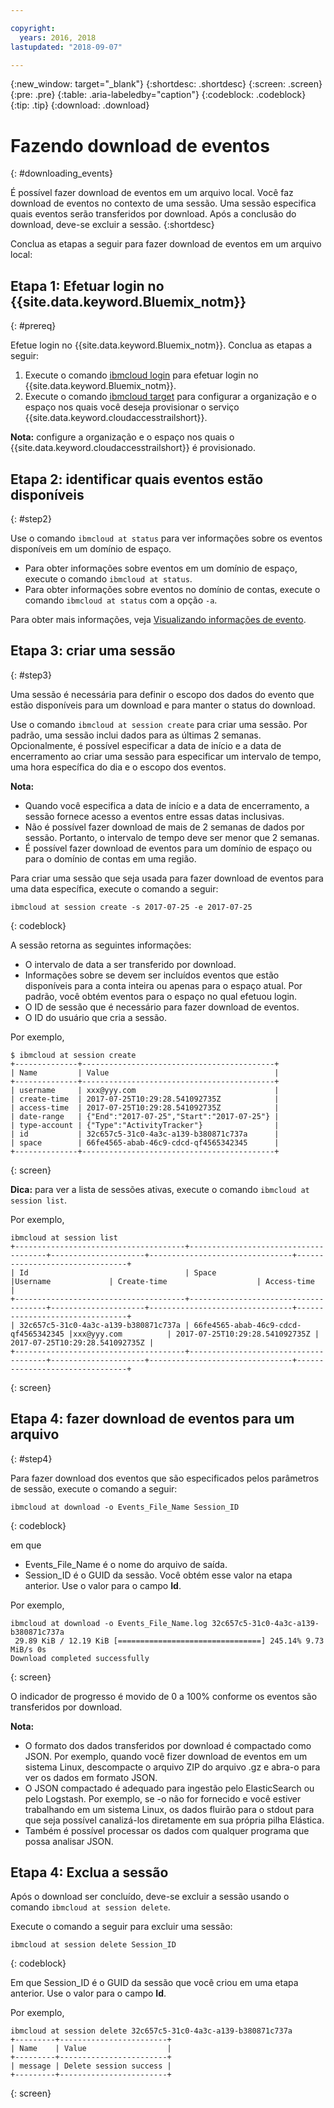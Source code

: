 ```yaml
---

copyright:
  years: 2016, 2018
lastupdated: "2018-09-07"

---
```


{:new_window: target="_blank"}
{:shortdesc: .shortdesc}
{:screen: .screen}
{:pre: .pre}
{:table: .aria-labeledby="caption"}
{:codeblock: .codeblock}
{:tip: .tip}
{:download: .download}


# Fazendo download de eventos
{: #downloading_events}

É possível fazer download de eventos em um arquivo local. Você faz download de eventos no contexto de uma sessão. Uma sessão especifica quais eventos serão transferidos por download. Após a conclusão do download, deve-se excluir a sessão.
{:shortdesc}

Conclua as etapas a seguir para fazer download de eventos em um arquivo local:

## Etapa 1: Efetuar login no {{site.data.keyword.Bluemix_notm}}
{: #prereq}

Efetue login no {{site.data.keyword.Bluemix_notm}}. Conclua
as etapas a seguir:

1. Execute o comando [ibmcloud login](/docs/cli/reference/ibmcloud/bx_cli.html#ibmcloud_login) para efetuar login no {{site.data.keyword.Bluemix_notm}}.
2. Execute o comando [ibmcloud target](/docs/cli/reference/ibmcloud/bx_cli.html#ibmcloud_target) para configurar a organização e o espaço nos quais você deseja provisionar o serviço {{site.data.keyword.cloudaccesstrailshort}}.

**Nota:** configure a organização e o espaço nos quais o {{site.data.keyword.cloudaccesstrailshort}} é provisionado.

## Etapa 2: identificar quais eventos estão disponíveis
{: #step2}

Use o comando `ibmcloud at status` para ver informações sobre os eventos disponíveis em um domínio de espaço.

* Para obter informações sobre eventos em um domínio de espaço, execute o comando `ibmcloud at status`.
* Para obter informações sobre eventos no domínio de contas, execute o comando `ibmcloud at status` com a opção `-a`.

Para obter mais informações, veja [Visualizando informações de evento](/docs/services/cloud-activity-tracker/how-to/viewing_event_information.html#viewing_event_status).
  


## Etapa 3: criar uma sessão
{: #step3}

Uma sessão é necessária para definir o escopo dos dados do evento que estão disponíveis para um download e para manter o status do download. 

Use o comando `ibmcloud at session create` para criar uma sessão. Por padrão, uma sessão inclui dados para as últimas 2 semanas. Opcionalmente, é possível especificar a data de início e a data de encerramento ao criar uma sessão para especificar um intervalo de tempo, uma hora específica do dia e o escopo dos eventos. 

**Nota:** 

* Quando você especifica a data de início e a data de encerramento, a sessão fornece acesso a eventos entre essas datas inclusivas. 
* Não é possível fazer download de mais de 2 semanas de dados por sessão. Portanto, o intervalo de tempo deve ser menor que 2 semanas.
* É possível fazer download de eventos para um domínio de espaço ou para o domínio de contas em uma região.

Para criar uma sessão que seja usada para fazer download de eventos para uma data específica, execute o comando a seguir:

```
ibmcloud at session create -s 2017-07-25 -e 2017-07-25
```
{: codeblock}

A sessão retorna as seguintes informações:

* O intervalo de data a ser transferido por download.
* Informações sobre se devem ser incluídos eventos que estão disponíveis para a conta inteira ou apenas para o espaço atual. Por padrão, você obtém eventos para o espaço no qual efetuou login.
* O ID de sessão que é necessário para fazer download de eventos.
* O ID do usuário que cria a sessão.

Por
exemplo,

```
$ ibmcloud at session create
+--------------+-------------------------------------------+
| Name         | Value                                     |
+--------------+-------------------------------------------+
| username     | xxx@yyy.com                               |
| create-time  | 2017-07-25T10:29:28.541092735Z            |
| access-time  | 2017-07-25T10:29:28.541092735Z            |
| date-range   | {"End":"2017-07-25","Start":"2017-07-25"} |
| type-account | {"Type":"ActivityTracker"}                |
| id           | 32c657c5-31c0-4a3c-a139-b380871c737a      |
| space        | 66fe4565-abab-46c9-cdcd-qf4565342345      |
+--------------+-------------------------------------------+
```
{: screen}

**Dica:** para ver a lista de sessões ativas, execute o comando `ibmcloud at session list`.

Por
exemplo,

```
ibmcloud at session list
+--------------------------------------+--------------------------------------+---------------------+--------------------------------+--------------------------------+
| Id                                   | Space                                |Username             | Create-time                    | Access-time                    |
+--------------------------------------+--------------------------------------+---------------------+--------------------------------+--------------------------------+
| 32c657c5-31c0-4a3c-a139-b380871c737a | 66fe4565-abab-46c9-cdcd-qf4565342345 |xxx@yyy.com          | 2017-07-25T10:29:28.541092735Z | 2017-07-25T10:29:28.541092735Z |
+--------------------------------------+--------------------------------------+---------------------+--------------------------------+--------------------------------+
```
{: screen} 


## Etapa 4: fazer download de eventos para um arquivo
{: #step4}

Para fazer download dos eventos que são especificados pelos parâmetros de sessão, execute o comando a seguir:

```
ibmcloud at download -o Events_File_Name Session_ID
```
{: codeblock}

em que

* Events_File_Name é o nome do arquivo de saída.
* Session_ID é o GUID da sessão. Você obtém esse valor na etapa anterior. Use o valor para o campo **Id**.

Por
exemplo,

```
ibmcloud at download -o Events_File_Name.log 32c657c5-31c0-4a3c-a139-b380871c737a
 29.89 KiB / 12.19 KiB [================================] 245.14% 9.73 MiB/s 0s
Download completed successfully
```
{: screen}

O indicador de progresso é movido de 0 a 100% conforme os eventos são transferidos por download.

**Nota:** 

* O formato dos dados transferidos por download é compactado como JSON. Por exemplo, quando você fizer download de eventos em um sistema Linux, descompacte o arquivo ZIP do arquivo .gz e abra-o para ver os dados em formato JSON. 
* O JSON compactado é adequado para ingestão pelo ElasticSearch ou pelo Logstash. Por exemplo, se -o não for fornecido e você estiver trabalhando em um sistema Linux, os dados fluirão para o stdout para que seja possível canalizá-los diretamente em sua própria pilha Elástica.
* Também é possível processar os dados com qualquer programa que possa analisar JSON. 

## Etapa 4: Exclua a sessão

Após o download ser concluído, deve-se excluir a sessão usando o comando `ibmcloud at session delete`. 

Execute o comando a seguir para excluir uma sessão:

```
ibmcloud at session delete Session_ID
```
{: codeblock}

Em que Session_ID é o GUID da sessão que você criou em uma etapa anterior. Use o valor para o campo **Id**.

Por
exemplo,

```
ibmcloud at session delete 32c657c5-31c0-4a3c-a139-b380871c737a
+---------+------------------------+
| Name    | Value                  |
+---------+------------------------+
| message | Delete session success |
+---------+------------------------+
```
{: screen}




